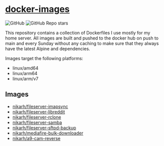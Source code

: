 # [docker-images](https://github.com/nikarh/docker-images)

![GitHub](https://img.shields.io/github/license/nikarh/docker-images)
![GitHub Repo stars](https://img.shields.io/github/stars/nikarh/docker-images)

This repository contains a collection of Dockerfiles I use mostly for my home server.
All images are built and pushed to the docker hub on push to main and every Sunday without any caching to make sure that they always have the latest Alpine and dependencies.

Images target the following platforms:

- linux/amd64
- linux/arm64
- linux/arm/v7

## Images

- [nikarh/fileserver-imapsync](fileserver-imapsync/README.md)
- [nikarh/fileserver-libreddit](fileserver-libreddit/README.md)
- [nikarh/fileserver-rclone](fileserver-rclone/README.md)
- [nikarh/fileserver-samba](fileserver-samba/README.md)
- [nikarh/fileserver-sftpd-backup](fileserver-sftpd-backup/README.md)
- [nikarh/mediafire-bulk-downloader](mediafire-bulk-downloader/README.md)
- [nikarh/a9-cam-reverse](a9-cam-reverse/README.md)
